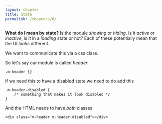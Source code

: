 ```yaml
---
layout: chapter
title: State
permalink: /chapters/6/
---
```


**What do I mean by state?** Is the module *showing* or *hiding*. Is it *active* or *inactive*, is it in a *loading* state or not? Each of these potentially mean that the UI *looks* different.

We want to communicate this via a css class.

So let's say our module is called *header*.

	.m-header {}

If we need this to have a disabled state we need to do add this

	.m-header-disabled {
		/* something that makes it look disabled */
	}

And the HTML needs to have *both* classes

	<div class="m-header m-header-disabled"></div>
